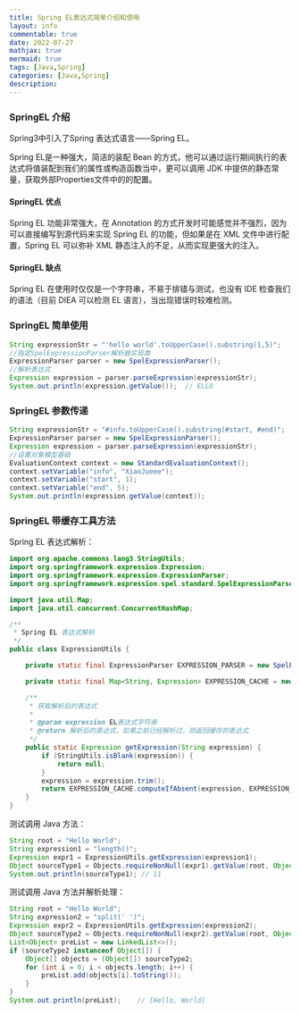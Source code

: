 ```yaml
---
title: Spring EL表达式简单介绍和使用
layout: info
commentable: true
date: 2022-07-27
mathjax: true
mermaid: true
tags: [Java,Spring]
categories: [Java,Spring]
description: 
---
```


### SpringEL 介绍

Spring3中引入了Spring 表达式语言——Spring EL。

Spring EL是一种强大，简洁的装配 Bean 的方式，他可以通过运行期间执行的表达式将值装配到我们的属性或构造函数当中，更可以调用 JDK 中提供的静态常量，获取外部Properties文件中的的配置。

<!--more-->

#### SpringEL 优点

Spring EL 功能非常强大，在 Annotation 的方式开发时可能感觉并不强烈，因为可以直接编写到源代码来实现 Spring EL 的功能，但如果是在 XML 文件中进行配置，Spring EL 可以弥补 XML 静态注入的不足，从而实现更强大的注入。

#### SpringEL 缺点

Spring EL 在使用时仅仅是一个字符串，不易于排错与测试，也没有 IDE 检查我们的语法（目前 DIEA 可以检测 EL 语言），当出现错误时较难检测。

### SpringEL 简单使用

```java
String expressionStr = "'hello world'.toUpperCase().substring(1,5)";
//指定SpelExpressionParser解析器实现类
ExpressionParser parser = new SpelExpressionParser();
//解析表达式
Expression expression = parser.parseExpression(expressionStr);
System.out.println(expression.getValue());	// ELLO
```

### SpringEL 参数传递

```java
String expressionStr = "#info.toUpperCase().substring(#start, #end)";
ExpressionParser parser = new SpelExpressionParser();
Expression expression = parser.parseExpression(expressionStr);
//设置对象模型基础
EvaluationContext context = new StandardEvaluationContext();
context.setVariable("info", "XiaoJueee");
context.setVariable("start", 1);
context.setVariable("end", 5);
System.out.println(expression.getValue(context));
```

### SpringEL 带缓存工具方法

Spring EL 表达式解析：

```java
import org.apache.commons.lang3.StringUtils;
import org.springframework.expression.Expression;
import org.springframework.expression.ExpressionParser;
import org.springframework.expression.spel.standard.SpelExpressionParser;

import java.util.Map;
import java.util.concurrent.ConcurrentHashMap;

/**
 * Spring EL 表达式解析
 */
public class ExpressionUtils {

    private static final ExpressionParser EXPRESSION_PARSER = new SpelExpressionParser();

    private static final Map<String, Expression> EXPRESSION_CACHE = new ConcurrentHashMap<>();

    /**
     * 获取解析后的表达式
     *
     * @param expression EL表达式字符串
     * @return 解析后的表达式，如果之前已经解析过，则返回缓存的表达式
     */
    public static Expression getExpression(String expression) {
        if (StringUtils.isBlank(expression)) {
            return null;
        }
        expression = expression.trim();
        return EXPRESSION_CACHE.computeIfAbsent(expression, EXPRESSION_PARSER::parseExpression);
    }
}
```

测试调用 Java 方法：

```java
String root = "Hello World";
String expression1 = "length()";
Expression expr1 = ExpressionUtils.getExpression(expression1);
Object sourceType1 = Objects.requireNonNull(expr1).getValue(root, Object.class);
System.out.println(sourceType1); // 11
```

测试调用 Java 方法并解析处理：

```java
String root = "Hello World";
String expression2 = "split(' ')";
Expression expr2 = ExpressionUtils.getExpression(expression2);
Object sourceType2 = Objects.requireNonNull(expr2).getValue(root, Object.class);
List<Object> preList = new LinkedList<>();
if (sourceType2 instanceof Object[]) {
    Object[] objects = (Object[]) sourceType2;
    for (int i = 0; i < objects.length; i++) {
        preList.add(objects[i].toString());
    }
}
System.out.println(preList);	// [Hello, World]
```
